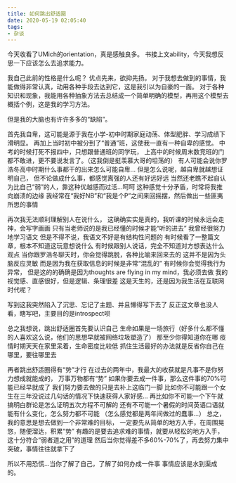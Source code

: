 ```yaml
---
title: 如何跳出舒适圈
date: 2020-05-19 02:05:40
tags:
- 杂谈
---
```

今天收看了UMich的orientation，真是感触良多。
书接上文ability，今天我想反思一下应该怎么去追求能力。

我自己此前的性格是什么呢？
优点先来，欲抑先扬。
对于我想去做到的事情，我能做得非常认真，动用各种手段去达到它，这是我引以为自豪的一面。
对于各种知识和现象，我能用各种抽象方法去总结成一个简单明确的模型，再用这个模型去概括个例，这是我的学习方法。

但是我的大脑也有许许多多的“缺陷”。

首先我自卑，这可能是源于我在小学-初中时期家庭动荡、体型肥胖、学习成绩下滑明显。
再加上当时初中被分到了“普通”班，这使我一直有一种自卑的感觉。
中考的时候打死不报四中，只想跟普通班的同学玩，
上高中的时候周末数竞班的门都不敢进，更不要说发言了。（这我倒是挺羡慕大哥的坦荡的）
有人可能会说你罗浩冬高中时期什么事都干的出来怎么可能自卑...
但是怎么说呢，越自卑就越想证明自己，
但不论做成什么事，都感觉离强的人还有好远好远
当然还老瞧不起自认为比自己“弱”的人，靠这种优越感而过活...呵呵
这种感觉十分矛盾，时常将我推向崩溃的边缘
我经常在“我好NB”和“我是个P”之间来回摇摆，然后做出一些匪夷所思的事情

再次我无法顺利理解别人在说什么，
这确确实实是真的，我听课的时候永远会走神，会写字画画
只有当老师说的是我已经懂的时候才能“听的进去”
我曾经很努力地学习语文
但是不得不说，我语文不好是有结构性问题的
有时候看了一整篇文章，根本不知道这玩意想说什么
有时候跟别人说话，完全不知道对方想表达什么观点
当你跟罗浩冬聊天时，你会觉得跳脱，各种比喻来回来去的
这并不是因为头脑反应灵敏
而是因为我在获取信息的时候是非常“混乱的”
有时候你会觉得我行为异常，
但是这的的确确是因为thoughts are flying in my mind，我必须去做
我的视觉感、直感很好，但是逻辑、条理很差
这是天生的，还是因为我生活在互联网时代呢？

写到这我突然陷入了沉思、忘记了主题、并且懒得写下去了
反正这文章也没人看，瞎写吧，主要目的是introspect呗

总之我想说，跳出舒适圈首先要认识自己
生命如果是一场旅行（好多什么都不懂的人喜欢这么说，他们的思想早就被网络垃圾塑造了）
那至少你得知道你在哪
疫情时期天天在家里呆着，生命密度比较低
抓住生活最好的办法就是反省你自己在哪里，要往哪里去

再者跳出舒适圈得有“势”才行
在过去的两年中，我最大的收获就是凡事不是你努力想成就能成的，
万事万物都有“势”
如果你要去成一件事，那么这件事的70%可能已经早就成了
我们努力要去做的只是去补上这临门一脚
比如你不可能跟一个女生在三年没说过几句话的情况下快速获得人家好感...
再比如你不可能一个下午就搞明白群论是怎么证明五次方程不可解的
还有不可能一个暑假的时间英语口语就能有什么变化，怎么努力都不可能
（怎么感觉都是两年间做过的蠢事...）
总之，我的意思是想去做到一个非常难的目标，
一定要先从简单的地方入手，在周围晃悠，随便溜达，积累“势”
有趣的是要去追求难的事情，就要从轻松的地方入手，这十分符合“弱者道之用”的道理
然后当你觉得差不多60%-70%了，再去努力集中突破，事情往往就拿下了

所以不用恐慌...当你了解了自己，了解了如何办成一件事
事情应该是水到渠成的。
